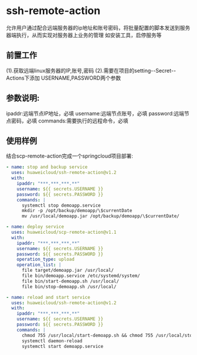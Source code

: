 # ssh-remote-action
允许用户通过配合远端服务器的ip地址和账号密码，将批量配置的脚本发送到服务器端执行，从而实现对服务器上业务的管理
如安装工具，启停服务等

## **前置工作**
(1).获取远端linux服务器的IP,账号,密码
(2).需要在项目的setting--Secret--Actions下添加 USERNAME,PASSWORD两个参数

## **参数说明:**
ipaddr:远端节点IP地址，必填
username:远端节点账号，必填
password:远端节点密码，必填
commands:需要执行的远程命令，必填

## **使用样例**
结合scp-remote-action完成一个springcloud项目部署:
```yaml
- name: stop and backup service
  uses: huaweicloud/ssh-remote-action@v1.2
  with:
    ipaddr: "***.***.***.**"
    username: ${{ secrets.USERNAME }}
    password: ${{ secrets.PASSWORD }}
    commands: |
      systemctl stop demoapp.service
      mkdir -p /opt/backup/demoapp/\$currentDate
      mv /usr/local/demoapp.jar /opt/backup/demoapp/\$currentDate/

- name: deploy service
  uses: huaweicloud/scp-remote-action@v1.1
  with:
    ipaddr: "***.***.***.**"
    username: ${{ secrets.USERNAME }}
    password: ${{ secrets.PASSWORD }}
    operation_type: upload
    operation_list: |
      file target/demoapp.jar /usr/local/
      file bin/demoapp.service /etc/systemd/system/
      file bin/start-demoapp.sh /usr/local/
      file bin/stop-demoapp.sh /usr/local/

- name: reload and start service
  uses: huaweicloud/ssh-remote-action@v1.2
  with:
    ipaddr: "***.***.***.**"
    username: ${{ secrets.USERNAME }}
    password: ${{ secrets.PASSWORD }}
    commands: |
      chmod 755 /usr/local/start-demoapp.sh && chmod 755 /usr/local/stop-demoapp.sh
      systemctl daemon-reload
      systemctl start demoapp.service
```
